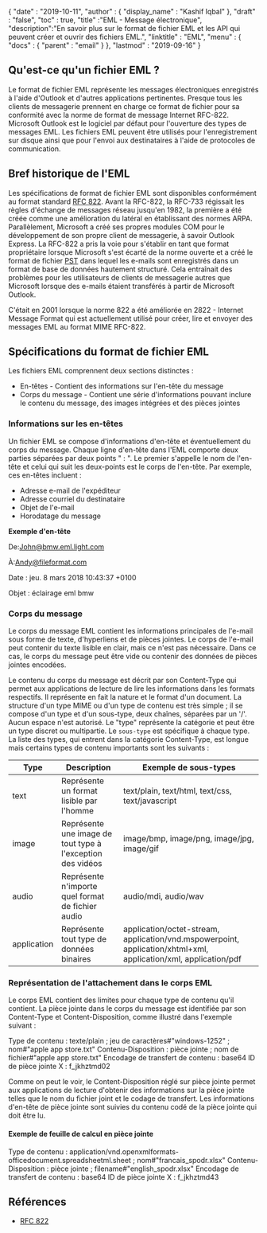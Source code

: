 {
  "date" : "2019-10-11",
  "author" : {
    "display_name" : "Kashif Iqbal"
},
  "draft" : "false",
  "toc" : true,
  "title" :"EML - Message électronique",
  "description":"En savoir plus sur le format de fichier EML et les API qui peuvent créer et ouvrir des fichiers EML.",
  "linktitle" : "EML",
  "menu" : {
    "docs" : {
      "parent" : "email"
}
},
  "lastmod" : "2019-09-16"
}

## Qu'est-ce qu'un fichier EML ?

Le format de fichier EML représente les messages électroniques enregistrés à l'aide d'Outlook et d'autres applications pertinentes. Presque tous les clients de messagerie prennent en charge ce format de fichier pour sa conformité avec la norme de format de message Internet RFC-822. Microsoft Outlook est le logiciel par défaut pour l'ouverture des types de messages EML. Les fichiers EML peuvent être utilisés pour l'enregistrement sur disque ainsi que pour l'envoi aux destinataires à l'aide de protocoles de communication.

## Bref historique de l'EML

Les spécifications de format de fichier EML sont disponibles conformément au format standard [RFC 822](https://www.ietf.org/rfc/rfc0822.txt). Avant la RFC-822, la RFC-733 régissait les règles d'échange de messages réseau jusqu'en 1982, la première a été créée comme une amélioration du latéral en établissant des normes ARPA. Parallèlement, Microsoft a créé ses propres modules COM pour le développement de son propre client de messagerie, à savoir Outlook Express. La RFC-822 a pris la voie pour s'établir en tant que format propriétaire lorsque Microsoft s'est écarté de la norme ouverte et a créé le format de fichier [PST](/fr/email/pst/) dans lequel les e-mails sont enregistrés dans un format de base de données hautement structuré. Cela entraînait des problèmes pour les utilisateurs de clients de messagerie autres que Microsoft lorsque des e-mails étaient transférés à partir de Microsoft Outlook.

C'était en 2001 lorsque la norme 822 a été améliorée en 2822 - Internet Message Format qui est actuellement utilisé pour créer, lire et envoyer des messages EML au format MIME RFC-822.

## Spécifications du format de fichier EML

Les fichiers EML comprennent deux sections distinctes :

* En-têtes - Contient des informations sur l'en-tête du message
* Corps du message - Contient une série d'informations pouvant inclure le contenu du message, des images intégrées et des pièces jointes

### Informations sur les en-têtes ###

Un fichier EML se compose d'informations d'en-tête et éventuellement du corps du message. Chaque ligne d'en-tête dans l'EML comporte deux parties séparées par deux points " : ". Le premier s'appelle le nom de l'en-tête et celui qui suit les deux-points est le corps de l'en-tête. Par exemple, ces en-têtes incluent :

* Adresse e-mail de l'expéditeur
* Adresse courriel du destinataire
* Objet de l'e-mail
* Horodatage du message

**Exemple d'en-tête**

De:<John@bmw.eml.light.com>

À:<Andy@fileformat.com>

Date : jeu. 8 mars 2018 10:43:37 +0100

Objet : éclairage eml bmw

### Corps du message ###

Le corps du message EML contient les informations principales de l'e-mail sous forme de texte, d'hyperliens et de pièces jointes. Le corps de l'e-mail peut contenir du texte lisible en clair, mais ce n'est pas nécessaire. Dans ce cas, le corps du message peut être vide ou contenir des données de pièces jointes encodées.

Le contenu du corps du message est décrit par son Content-Type qui permet aux applications de lecture de lire les informations dans les formats respectifs. Il représente en fait la nature et le format d'un document. La structure d'un type MIME ou d'un type de contenu est très simple ; il se compose d'un type et d'un sous-type, deux chaînes, séparées par un '/'. Aucun espace n'est autorisé. Le "type" représente la catégorie et peut être un type discret ou multipartie. Le `sous-type` est spécifique à chaque type. La liste des types, qui entrent dans la catégorie Content-Type, est longue mais certains types de contenu importants sont les suivants :


|**Type**|**Description**|**Exemple de sous-types**
---|---|---|
|text|Représente un format lisible par l'homme|text/plain, text/html, text/css, text/javascript
|image|Représente une image de tout type à l'exception des vidéos|image/bmp, image/png, image/jpg, image/gif
|audio|Représente n'importe quel format de fichier audio|audio/mdi, audio/wav
|application|Représente tout type de données binaires|application/octet-stream, application/vnd.mspowerpoint, application/xhtml+xml, application/xml, application/pdf

### Représentation de l'attachement dans le corps EML ###

Le corps EML contient des limites pour chaque type de contenu qu'il contient. La pièce jointe dans le corps du message est identifiée par son Content-Type et Content-Disposition, comme illustré dans l'exemple suivant :

Type de contenu : texte/plain ; jeu de caractères#"windows-1252" ; nom#"apple app store.txt"
Contenu-Disposition : pièce jointe ; nom de fichier#"apple app store.txt"
Encodage de transfert de contenu : base64
ID de pièce jointe X : f_jkhztmd02

Comme on peut le voir, le Content-Disposition réglé sur pièce jointe permet aux applications de lecture d'obtenir des informations sur la pièce jointe telles que le nom du fichier joint et le codage de transfert. Les informations d'en-tête de pièce jointe sont suivies du contenu codé de la pièce jointe qui doit être lu.

#### Exemple de feuille de calcul en pièce jointe ####

Type de contenu : application/vnd.openxmlformats-officedocument.spreadsheetml.sheet ; nom#"francais_spodr.xlsx"
Contenu-Disposition : pièce jointe ; filename#"english_spodr.xlsx"
Encodage de transfert de contenu : base64
ID de pièce jointe X : f_jkhztmd43

## Références

* [RFC 822](https://www.ietf.org/rfc/rfc0822.txt)

